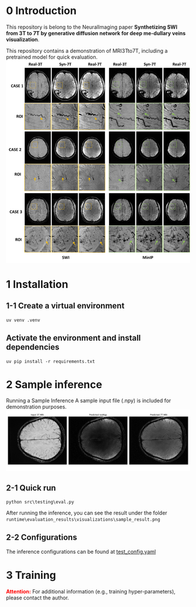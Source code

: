 
# 0 Introduction
This repository is belong to the NeuralImaging paper **Synthetizing SWI from 3T to 7T by generative diffusion network for deep me-dullary veins visualization**.

This repository contains a demonstration of MRI3Tto7T, including a pretrained model for quick evaluation.
![Comparison Image](https://github.com/streaky97/mri3t_to_7t/blob/main/assets/Comparasion.png)

# 1 Installation
## 1-1 Create a virtual environment
```Shell
uv venv .venv
```

## Activate the environment and install dependencies
```Shell
uv pip install -r requirements.txt
```

# 2 Sample inference
Running a Sample Inference A sample input file (.npy) is included for demonstration purposes.
![Sample Image](https://github.com/streaky97/mri3t_to_7t/blob/main/runtime/evaluation_results/visualizations/sample_result.png)

## 2-1 Quick run
```Shell
python src\testing\eval.py
```
After running the inference, you can see the result under the folder `runtime\evaluation_results\visualizations\sample_result.png`
## 2-2 Configurations
The inference configurations can be found at [test_config.yaml](configs\test_config.yaml) 

# 3 Training
**<font color="red">Attention:</font>** For additional information (e.g., training hyper-parameters), please contact the author.

